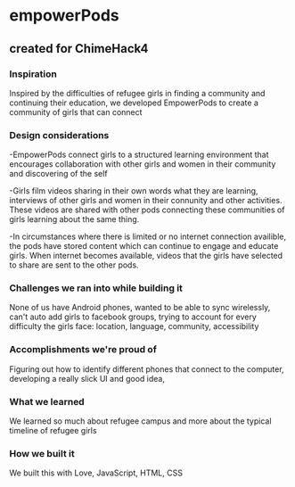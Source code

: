 # empowerPods

## created for ChimeHack4

### Inspiration

Inspired by the difficulties of refugee girls in finding a community and continuing their education, we developed EmpowerPods to create a community of girls that can connect

### 

### Design considerations

-EmpowerPods connect girls to a structured learning environment that encourages collaboration with other girls and women in their community and discovering of the self

-Girls film videos sharing in their own words what they are learning, interviews of other girls and women in their connunity and other activities. These videos are shared with other pods connecting these communities of girls learning about the same thing.

-In circumstances where there is limited or no internet connection availible, the pods have stored content which can continue to engage and educate girls. When internet becomes available, videos that the girls have selected to share are sent to the other pods.

### Challenges we ran into while building it

None of us have Android phones, wanted to be able to sync wirelessly, can't auto add girls to facebook groups, trying to account for every difficulty the girls face: location, language, community, accessibility

### Accomplishments we're proud of

Figuring out how to identify different phones that connect to the computer, developing a really slick UI and good idea, 

### What we learned

We learned so much about refugee campus and more about the typical  timeline of refugee girls


### How we built it

We built this with Love, JavaScript, HTML, CSS
